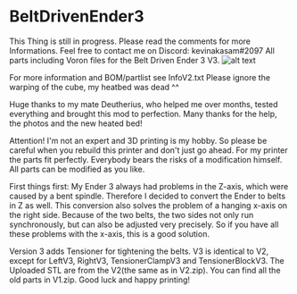 # BeltDrivenEnder3
This Thing is still in progress. Please read the comments for more Informations. Feel free to contact me on Discord: kevinakasam#2097
All parts including Voron files for the Belt Driven Ender 3 V3.
![alt text](https://github.com/kevinakasam/BeltDrivenEnder3/blob/main/BD_V3.jpg?raw=true)

For more information and BOM/partlist see InfoV2.txt
Please ignore the warping of the cube, my heatbed was dead ^^

Huge thanks to my mate Deutherius, who helped me over months, tested everything and brought this mod to perfection. Many thanks for the help, the photos and the new heated bed!

Attention!
I'm not an expert and 3D printing is my hobby. So please be careful when you rebuild this printer and don't just go ahead. For my printer the parts fit perfectly.
Everybody bears the risks of a modification himself.
All parts can be modified as you like.

First things first:
My Ender 3 always had problems in the Z-axis, which were caused by a bent spindle. Therefore I decided to convert the Ender to belts in Z as well.
This conversion also solves the problem of a hanging x-axis on the right side. Because of the two belts, the two sides not only run synchronously, but can also be adjusted very precisely.
So if you have all these problems with the x-axis, this is a good solution.

Version 3 adds Tensioner for tightening the belts. V3 is identical to V2, except for LeftV3, RightV3, TensionerClampV3 and TensionerBlockV3.
The Uploaded STL are from the V2(the same as in V2.zip). You can find all the old parts in V1.zip.
Good luck and happy printing!
